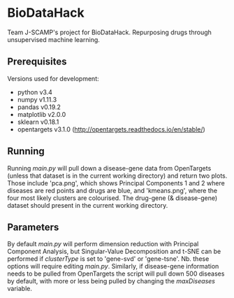 # BioDataHack
Team J-SCAMP's project for BioDataHack. Repurposing drugs through unsupervised machine learning.

## Prerequisites
Versions used for development:
- python v3.4
- numpy v1.11.3
- pandas v0.19.2
- matplotlib v2.0.0
- sklearn v0.18.1
- opentargets v3.1.0 (http://opentargets.readthedocs.io/en/stable/)

## Running
Running *main.py* will pull down a disease-gene data from OpenTargets (unless that dataset is in the current working directory) and return two plots. Those include 'pca.png', which shows Principal Components 1 and 2 where diseases are red points and drugs are blue, and 'kmeans.png', where the four most likely clusters are colourised. The drug-gene (& disease-gene) dataset should present in the current working directory.

## Parameters
By default *main.py* will perform dimension reduction with Principal Component Analysis, but Singular-Value Decomposition and t-SNE can be performed if *clusterType* is set to 'gene-svd' or 'gene-tsne'. Nb. these options will require editing *main.py*. Similarly, if disease-gene information needs to be pulled from OpenTargets the script will pull down 500 diseases by default, with more or less being pulled by changing the *maxDiseases* variable.
